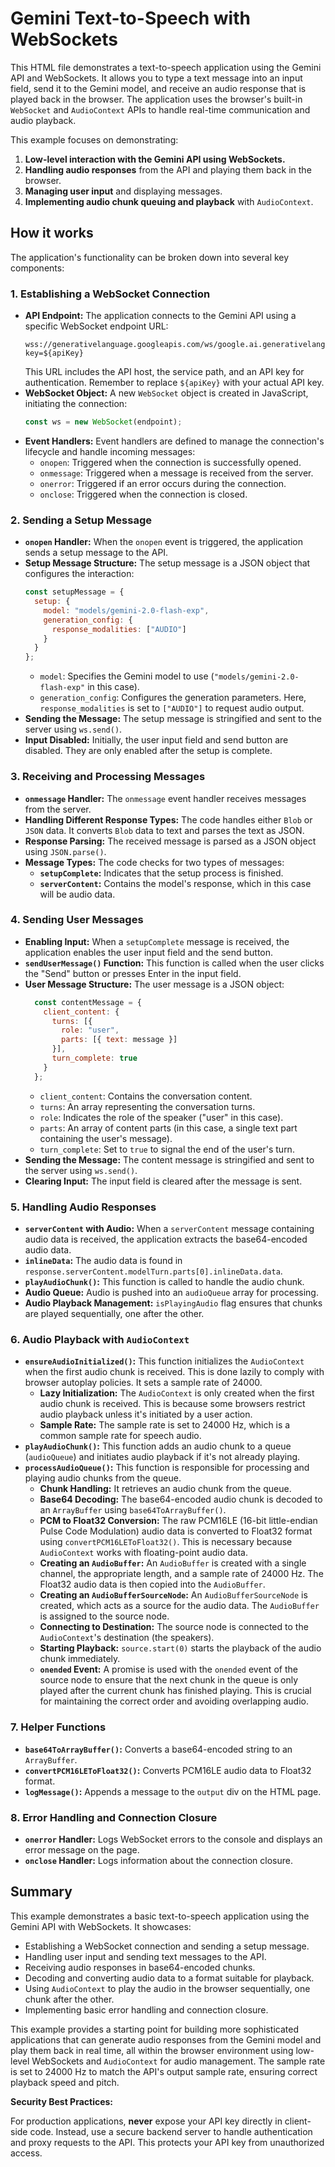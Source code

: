 # Gemini Text-to-Speech with WebSockets

This HTML file demonstrates a text-to-speech application using the Gemini API and WebSockets. It allows you to type a text message into an input field, send it to the Gemini model, and receive an audio response that is played back in the browser. The application uses the browser's built-in `WebSocket` and `AudioContext` APIs to handle real-time communication and audio playback.

This example focuses on demonstrating:

1. **Low-level interaction with the Gemini API using WebSockets.**
2. **Handling audio responses** from the API and playing them back in the browser.
3. **Managing user input** and displaying messages.
4. **Implementing audio chunk queuing and playback** with `AudioContext`.

## How it works

The application's functionality can be broken down into several key components:

### 1. Establishing a WebSocket Connection

*   **API Endpoint:** The application connects to the Gemini API using a specific WebSocket endpoint URL:
    ```
    wss://generativelanguage.googleapis.com/ws/google.ai.generativelanguage.v1alpha.GenerativeService.BidiGenerateContent?key=${apiKey}
    ```
    This URL includes the API host, the service path, and an API key for authentication. Remember to replace `${apiKey}` with your actual API key.
*   **WebSocket Object:** A new `WebSocket` object is created in JavaScript, initiating the connection:
    ```javascript
    const ws = new WebSocket(endpoint);
    ```
*   **Event Handlers:** Event handlers are defined to manage the connection's lifecycle and handle incoming messages:
    *   `onopen`: Triggered when the connection is successfully opened.
    *   `onmessage`: Triggered when a message is received from the server.
    *   `onerror`: Triggered if an error occurs during the connection.
    *   `onclose`: Triggered when the connection is closed.

### 2. Sending a Setup Message

*   **`onopen` Handler:** When the `onopen` event is triggered, the application sends a setup message to the API.
*   **Setup Message Structure:** The setup message is a JSON object that configures the interaction:
    ```javascript
    const setupMessage = {
      setup: {
        model: "models/gemini-2.0-flash-exp",
        generation_config: {
          response_modalities: ["AUDIO"]
        }
      }
    };
    ```
    *   `model`: Specifies the Gemini model to use (`"models/gemini-2.0-flash-exp"` in this case).
    *   `generation_config`: Configures the generation parameters. Here, `response_modalities` is set to `["AUDIO"]` to request audio output.
*   **Sending the Message:** The setup message is stringified and sent to the server using `ws.send()`.
*   **Input Disabled:** Initially, the user input field and send button are disabled. They are only enabled after the setup is complete.

### 3. Receiving and Processing Messages

*   **`onmessage` Handler:** The `onmessage` event handler receives messages from the server.
*   **Handling Different Response Types:** The code handles either `Blob` or `JSON` data. It converts `Blob` data to text and parses the text as JSON.
*   **Response Parsing:** The received message is parsed as a JSON object using `JSON.parse()`.
*   **Message Types:** The code checks for two types of messages:
    *   **`setupComplete`:** Indicates that the setup process is finished.
    *   **`serverContent`:** Contains the model's response, which in this case will be audio data.

### 4. Sending User Messages

*   **Enabling Input:** When a `setupComplete` message is received, the application enables the user input field and the send button.
*   **`sendUserMessage()` Function:** This function is called when the user clicks the "Send" button or presses Enter in the input field.
*   **User Message Structure:** The user message is a JSON object:
    ```javascript
      const contentMessage = {
        client_content: {
          turns: [{
            role: "user",
            parts: [{ text: message }]
          }],
          turn_complete: true
        }
      };
    ```
    *   `client_content`: Contains the conversation content.
    *   `turns`: An array representing the conversation turns.
    *   `role`: Indicates the role of the speaker ("user" in this case).
    *   `parts`: An array of content parts (in this case, a single text part containing the user's message).
    *   `turn_complete`: Set to `true` to signal the end of the user's turn.
*   **Sending the Message:** The content message is stringified and sent to the server using `ws.send()`.
*   **Clearing Input:** The input field is cleared after the message is sent.

### 5. Handling Audio Responses

*   **`serverContent` with Audio:** When a `serverContent` message containing audio data is received, the application extracts the base64-encoded audio data.
*   **`inlineData`:** The audio data is found in `response.serverContent.modelTurn.parts[0].inlineData.data`.
*   **`playAudioChunk()`:** This function is called to handle the audio chunk.
* **Audio Queue:** Audio is pushed into an `audioQueue` array for processing.
* **Audio Playback Management:** `isPlayingAudio` flag ensures that chunks are played sequentially, one after the other.

### 6. Audio Playback with `AudioContext`

*   **`ensureAudioInitialized()`:** This function initializes the `AudioContext` when the first audio chunk is received. This is done lazily to comply with browser autoplay policies. It sets a sample rate of 24000.
    *   **Lazy Initialization:** The `AudioContext` is only created when the first audio chunk is received. This is because some browsers restrict audio playback unless it's initiated by a user action.
    *   **Sample Rate:** The sample rate is set to 24000 Hz, which is a common sample rate for speech audio.
*   **`playAudioChunk()`:**  This function adds an audio chunk to a queue (`audioQueue`) and initiates audio playback if it's not already playing.
*   **`processAudioQueue()`:** This function is responsible for processing and playing audio chunks from the queue.
    *   **Chunk Handling:** It retrieves an audio chunk from the queue.
    *   **Base64 Decoding:** The base64-encoded audio chunk is decoded to an `ArrayBuffer` using `base64ToArrayBuffer()`.
    *   **PCM to Float32 Conversion:** The raw PCM16LE (16-bit little-endian Pulse Code Modulation) audio data is converted to Float32 format using `convertPCM16LEToFloat32()`. This is necessary because `AudioContext` works with floating-point audio data.
    *   **Creating an `AudioBuffer`:** An `AudioBuffer` is created with a single channel, the appropriate length, and a sample rate of 24000 Hz. The Float32 audio data is then copied into the `AudioBuffer`.
    *   **Creating an `AudioBufferSourceNode`:** An `AudioBufferSourceNode` is created, which acts as a source for the audio data. The `AudioBuffer` is assigned to the source node.
    *   **Connecting to Destination:** The source node is connected to the `AudioContext`'s destination (the speakers).
    *   **Starting Playback:** `source.start(0)` starts the playback of the audio chunk immediately.
    *   **`onended` Event:** A promise is used with the `onended` event of the source node to ensure that the next chunk in the queue is only played after the current chunk has finished playing. This is crucial for maintaining the correct order and avoiding overlapping audio.

### 7. Helper Functions

*   **`base64ToArrayBuffer()`:** Converts a base64-encoded string to an `ArrayBuffer`.
*   **`convertPCM16LEToFloat32()`:** Converts PCM16LE audio data to Float32 format.
*   **`logMessage()`:** Appends a message to the `output` div on the HTML page.

### 8. Error Handling and Connection Closure

*   **`onerror` Handler:** Logs WebSocket errors to the console and displays an error message on the page.
*   **`onclose` Handler:** Logs information about the connection closure.

## Summary

This example demonstrates a basic text-to-speech application using the Gemini API with WebSockets. It showcases:

*   Establishing a WebSocket connection and sending a setup message.
*   Handling user input and sending text messages to the API.
*   Receiving audio responses in base64-encoded chunks.
*   Decoding and converting audio data to a format suitable for playback.
*   Using `AudioContext` to play the audio in the browser sequentially, one chunk after the other.
*   Implementing basic error handling and connection closure.

This example provides a starting point for building more sophisticated applications that can generate audio responses from the Gemini model and play them back in real time, all within the browser environment using low-level WebSockets and `AudioContext` for audio management. The sample rate is set to 24000 Hz to match the API's output sample rate, ensuring correct playback speed and pitch.

**Security Best Practices:**

For production applications, **never** expose your API key directly in client-side code.  Instead, use a secure backend server to handle authentication and proxy requests to the API. This protects your API key from unauthorized access.